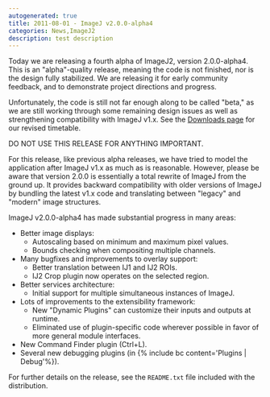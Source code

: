 ```yaml
---
autogenerated: true
title: 2011-08-01 - ImageJ v2.0.0-alpha4
categories: News,ImageJ2
description: test description
---
```


Today we are releasing a fourth alpha of ImageJ2, version 2.0.0-alpha4. This is an "alpha"-quality release, meaning the code is not finished, nor is the design fully stabilized. We are releasing it for early community feedback, and to demonstrate project directions and progress.

Unfortunately, the code is still not far enough along to be called "beta," as we are still working through some remaining design issues as well as strengthening compatibility with ImageJ v1.x. See the [Downloads page](Downloads) for our revised timetable.

DO NOT USE THIS RELEASE FOR ANYTHING IMPORTANT.

For this release, like previous alpha releases, we have tried to model the application after ImageJ v1.x as much as is reasonable. However, please be aware that version 2.0.0 is essentially a total rewrite of ImageJ from the ground up. It provides backward compatibility with older versions of ImageJ by bundling the latest v1.x code and translating between "legacy" and "modern" image structures.

ImageJ v2.0.0-alpha4 has made substantial progress in many areas:

-   Better image displays:
    -   Autoscaling based on minimum and maximum pixel values.
    -   Bounds checking when compositing multiple channels.
-   Many bugfixes and improvements to overlay support:
    -   Better translation between IJ1 and IJ2 ROIs.
    -   IJ2 Crop plugin now operates on the selected region.
-   Better services architecture:
    -   Initial support for multiple simultaneous instances of ImageJ.
-   Lots of improvements to the extensibility framework:
    -   New "Dynamic Plugins" can customize their inputs and outputs at runtime.
    -   Eliminated use of plugin-specific code wherever possible in favor of more general module interfaces.
-   New Command Finder plugin (Ctrl+L).
-   Several new debugging plugins (in {% include bc content='Plugins | Debug'%}).

For further details on the release, see the `README.txt` file included with the distribution.

 
